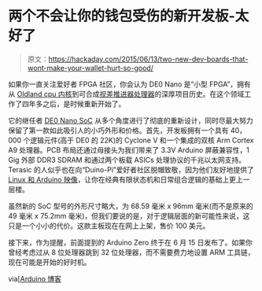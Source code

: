 # 两个不会让你的钱包受伤的新开发板-太好了

> 原文：<https://hackaday.com/2015/06/13/two-new-dev-boards-that-wont-make-your-wallet-hurt-so-good/>

如果你一直关注爱好者 FPGA 社区，你会认为 DE0 Nano 是“小型 FPGA”，拥有从 [Oldland cpu 内核](http://hackaday.com/2015/03/20/the-oldland-cpu-32-bit-fpga-core/)到可合成[视差推进器处理器](http://hackaday.com/2014/08/07/parallax-propeller-1-goes-open-source/)的深厚项目历史。在这个领域工作了四年多之后，是时候重新开始了。

它的继任者 [DE0 Nano SoC](http://www.terasic.com.tw/cgi-bin/page/archive.pl?Language=English&No=941) 从多个角度进行了彻底的重新设计，同时尽最大努力保留了第一款如此吸引人的小巧外形和价格。首先，开发板拥有一个具有 40，000 个逻辑元件(高于 DE0 的 22K)的 Cyclone V 和一个集成的双核 Arm Cortex A9 处理器。PCB 布局还通过母接头为我们带来了 3.3V Arduino 屏蔽兼容性，1 Gig 外部 DDR3 SDRAM 和通过两个板载 ASICs 处理协议的千兆以太网支持。Terasic 的人似乎也在向“Duino-Pi”爱好者社区脱帽致敬，因为他们友好地提供了 [Linux 和 Arduino 映像](http://www.terasic.com/downloads/cd-rom/de0-nano-soc/)，让你在经典有限状态机和日常组合逻辑的基础上更上一层楼。

虽然新的 SoC 型号的外形尺寸略大，为 68.59 毫米 x 96mm 毫米(而不是原来的 49 毫米 x 75.2mm 毫米)，但我们要说的是，对于逻辑层面的新可能性来说，这只是一个小小的代价。这款主板现在在网上上架，售价 100 美元。

接下来，作为提醒，前面提到的 Arduino Zero 终于在 6 月 15 日发布了。如果你曾经考虑过从 8 位处理器跳到 32 位处理器，而不需要费力地设置 ARM 工具链，现在可能是开始的好时机。

via[[Arduino 博客](http://blog.arduino.cc/2015/06/10/arduino-zero-for-purchase-15th-june/)